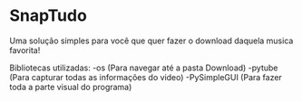# SnapTudo
 
Uma solução simples para você que quer fazer o download daquela musica favorita!

Bibliotecas utilizadas:
-os (Para navegar até a pasta Download)
-pytube (Para capturar todas as informações do video)
-PySimpleGUI (Para fazer toda a parte visual do programa)